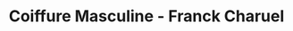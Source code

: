 ---
title: "Coiffure Masculine - Franck Charuel"
url: /paris/coiffure-masculine-franck-charuel/
shop: coiffeur
---